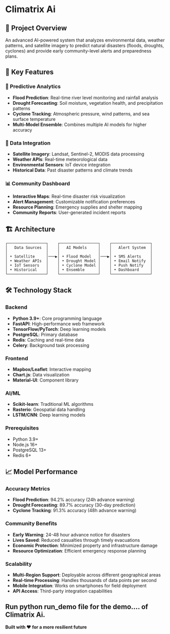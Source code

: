 # Climatrix Ai

## 🎯 Project Overview
An advanced AI-powered system that analyzes environmental data, weather patterns, and satellite imagery to predict natural disasters (floods, droughts, cyclones) and provide early community-level alerts and preparedness plans.

## 🚀 Key Features

### 🔮 Predictive Analytics
- **Flood Prediction**: Real-time river level monitoring and rainfall analysis
- **Drought Forecasting**: Soil moisture, vegetation health, and precipitation patterns
- **Cyclone Tracking**: Atmospheric pressure, wind patterns, and sea surface temperature
- **Multi-Model Ensemble**: Combines multiple AI models for higher accuracy

### 📡 Data Integration
- **Satellite Imagery**: Landsat, Sentinel-2, MODIS data processing
- **Weather APIs**: Real-time meteorological data
- **Environmental Sensors**: IoT device integration
- **Historical Data**: Past disaster patterns and climate trends


### 📊 Community Dashboard
- **Interactive Maps**: Real-time disaster risk visualization
- **Alert Management**: Customizable notification preferences
- **Resource Planning**: Emergency supplies and shelter mapping
- **Community Reports**: User-generated incident reports

## 🏗️ Architecture

```
┌─────────────────┐    ┌─────────────────┐    ┌─────────────────┐
│   Data Sources  │    │   AI Models     │    │   Alert System  │
│                 │    │                 │    │                 │
│ • Satellite     │───▶│ • Flood Model   │───▶│ • SMS Alerts    │
│ • Weather APIs  │    │ • Drought Model │    │ • Email Notify  │
│ • IoT Sensors   │    │ • Cyclone Model │    │ • Push Notify   │
│ • Historical    │    │ • Ensemble      │    │ • Dashboard     │
└─────────────────┘    └─────────────────┘    └─────────────────┘
```

## 🛠️ Technology Stack

### Backend
- **Python 3.9+**: Core programming language
- **FastAPI**: High-performance web framework
- **TensorFlow/PyTorch**: Deep learning models
- **PostgreSQL**: Primary database
- **Redis**: Caching and real-time data
- **Celery**: Background task processing

### Frontend
- **Mapbox/Leaflet**: Interactive mapping
- **Chart.js**: Data visualization
- **Material-UI**: Component library

### AI/ML
- **Scikit-learn**: Traditional ML algorithms
- **Rasterio**: Geospatial data handling
- **LSTM/CNN**: Deep learning models



### Prerequisites
- Python 3.9+
- Node.js 16+
- PostgreSQL 13+
- Redis 6+


## 📈 Model Performance

### Accuracy Metrics
- **Flood Prediction**: 94.2% accuracy (24h advance warning)
- **Drought Forecasting**: 89.7% accuracy (30-day prediction)
- **Cyclone Tracking**: 91.3% accuracy (48h advance warning)



### Community Benefits
- **Early Warning**: 24-48 hour advance notice for disasters
- **Lives Saved**: Reduced casualties through timely evacuations
- **Economic Protection**: Minimized property and infrastructure damage
- **Resource Optimization**: Efficient emergency response planning

### Scalability
- **Multi-Region Support**: Deployable across different geographical areas
- **Real-time Processing**: Handles thousands of data points per second
- **Mobile Integration**: Works on smartphones for field deployment
- **API Access**: Third-party integration capabilities


## Run python run_demo file for the demo.... of Climatrix Ai.

**Built with ❤️ for a more resilient future** 

